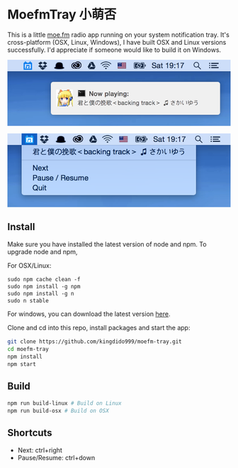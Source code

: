 # MoefmTray 小萌否

This is a little [moe.fm](http://moe.fm/) radio app running on your system notification tray. It's cross-platform (OSX, Linux, Windows), I have built OSX and Linux versions successfully. I'd appreciate if someone would like to build it on Windows.

![notify](https://github.com/kingdido999/moefm-tray/raw/master/asset/screenshots/notify.png)

![menu](https://github.com/kingdido999/moefm-tray/raw/master/asset/screenshots/menu.png)

## Install

Make sure you have installed the latest version of node and npm. To upgrade node and npm,

For OSX/Linux:

```
sudo npm cache clean -f
sudo npm install -g npm
sudo npm install -g n
sudo n stable
```

For windows, you can download the latest version [here](https://nodejs.org/en/download/).

Clone and cd into this repo, install packages and start the app:

```bash
git clone https://github.com/kingdido999/moefm-tray.git
cd moefm-tray
npm install
npm start
```

## Build

```bash
npm run build-linux # Build on Linux
npm run build-osx # Build on OSX
```

## Shortcuts

- Next: ctrl+right
- Pause/Resume: ctrl+down
